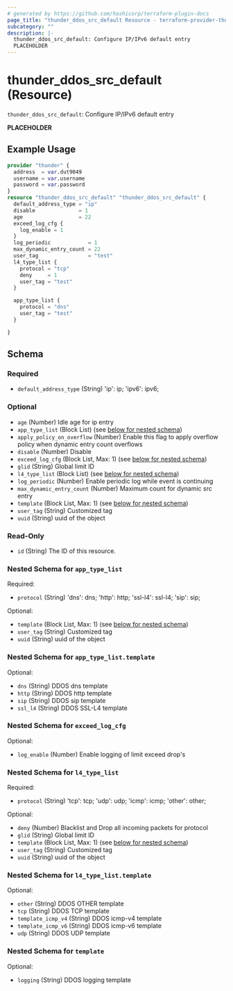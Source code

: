 ```yaml
---
# generated by https://github.com/hashicorp/terraform-plugin-docs
page_title: "thunder_ddos_src_default Resource - terraform-provider-thunder"
subcategory: ""
description: |-
  thunder_ddos_src_default: Configure IP/IPv6 default entry
  PLACEHOLDER
---
```


# thunder_ddos_src_default (Resource)

`thunder_ddos_src_default`: Configure IP/IPv6 default entry

__PLACEHOLDER__

## Example Usage

```terraform
provider "thunder" {
  address  = var.dut9049
  username = var.username
  password = var.password
}
resource "thunder_ddos_src_default" "thunder_ddos_src_default" {
  default_address_type = "ip"
  disable              = 1
  age                  = 22
  exceed_log_cfg {
    log_enable = 1
  }
  log_periodic            = 1
  max_dynamic_entry_count = 22
  user_tag                = "test"
  l4_type_list {
    protocol = "tcp"
    deny     = 1
    user_tag = "test"
  }

  app_type_list {
    protocol = "dns"
    user_tag = "test"
  }

}
```

<!-- schema generated by tfplugindocs -->
## Schema

### Required

- `default_address_type` (String) 'ip': ip; 'ipv6': ipv6;

### Optional

- `age` (Number) Idle age for ip entry
- `app_type_list` (Block List) (see [below for nested schema](#nestedblock--app_type_list))
- `apply_policy_on_overflow` (Number) Enable this flag to apply overflow policy when dynamic entry count overflows
- `disable` (Number) Disable
- `exceed_log_cfg` (Block List, Max: 1) (see [below for nested schema](#nestedblock--exceed_log_cfg))
- `glid` (String) Global limit ID
- `l4_type_list` (Block List) (see [below for nested schema](#nestedblock--l4_type_list))
- `log_periodic` (Number) Enable periodic log while event is continuing
- `max_dynamic_entry_count` (Number) Maximum count for dynamic src entry
- `template` (Block List, Max: 1) (see [below for nested schema](#nestedblock--template))
- `user_tag` (String) Customized tag
- `uuid` (String) uuid of the object

### Read-Only

- `id` (String) The ID of this resource.

<a id="nestedblock--app_type_list"></a>
### Nested Schema for `app_type_list`

Required:

- `protocol` (String) 'dns': dns; 'http': http; 'ssl-l4': ssl-l4; 'sip': sip;

Optional:

- `template` (Block List, Max: 1) (see [below for nested schema](#nestedblock--app_type_list--template))
- `user_tag` (String) Customized tag
- `uuid` (String) uuid of the object

<a id="nestedblock--app_type_list--template"></a>
### Nested Schema for `app_type_list.template`

Optional:

- `dns` (String) DDOS dns template
- `http` (String) DDOS http template
- `sip` (String) DDOS sip template
- `ssl_l4` (String) DDOS SSL-L4 template



<a id="nestedblock--exceed_log_cfg"></a>
### Nested Schema for `exceed_log_cfg`

Optional:

- `log_enable` (Number) Enable logging of limit exceed drop's


<a id="nestedblock--l4_type_list"></a>
### Nested Schema for `l4_type_list`

Required:

- `protocol` (String) 'tcp': tcp; 'udp': udp; 'icmp': icmp; 'other': other;

Optional:

- `deny` (Number) Blacklist and Drop all incoming packets for protocol
- `glid` (String) Global limit ID
- `template` (Block List, Max: 1) (see [below for nested schema](#nestedblock--l4_type_list--template))
- `user_tag` (String) Customized tag
- `uuid` (String) uuid of the object

<a id="nestedblock--l4_type_list--template"></a>
### Nested Schema for `l4_type_list.template`

Optional:

- `other` (String) DDOS OTHER template
- `tcp` (String) DDOS TCP template
- `template_icmp_v4` (String) DDOS icmp-v4 template
- `template_icmp_v6` (String) DDOS icmp-v6 template
- `udp` (String) DDOS UDP template



<a id="nestedblock--template"></a>
### Nested Schema for `template`

Optional:

- `logging` (String) DDOS logging template


